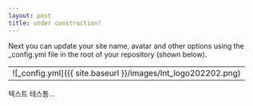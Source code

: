 ```yaml
---
layout: post
title: under construction!
---
```


Next you can update your site name, avatar and other options using the _config.yml file in the root of your repository (shown below).

<table>
  <tr>
    <td>
![_config.yml]({{ site.baseurl }}/images/lnt_logo202202.png)
      </td>
  </tr>
</table>
텍스트 테스틍...
